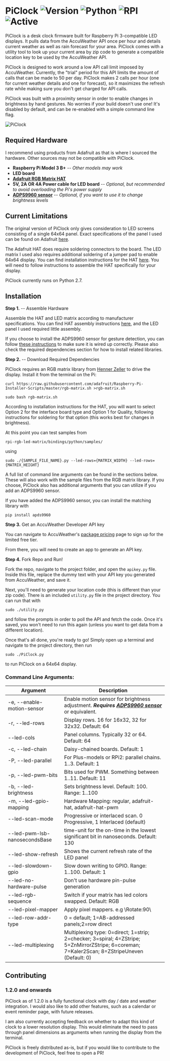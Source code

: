 # PiClock ![Version](https://img.shields.io/badge/Version-1.2.0-green) ![Python](https://img.shields.io/badge/Python-v2.7-blue) ![RPI](https://img.shields.io/badge/Raspberry-Pi-red) ![Active](https://img.shields.io/badge/Active-Yes-brightgreen)

PiClock is a desk clock firmware built for Raspberry Pi 3-compatible LED displays. It pulls data from the AccuWeather API once per hour and details current weather as well as rain forecast for your area. PiClock comes with a utility tool to look up your current area by zip code to generate a compatible location key to be used by the AccuWeather API.

PiClock is designed to work around a low API call limit imposed by AccuWeather. Currently, the "trial" period for this API limits the amount of calls that can be made to 50 per day. PiClock makes 2 calls per hour (one for current weather details and one for forecast), so it maximizes the refresh rate while making sure you don't get charged for API calls.

PiClock was built with a proximity sensor in order to enable changes in brightness by hand gestures. No worries if your build doesn't use one! It's disabled by default, and can be re-enabled with a simple command line flag.

![PiClock](https://i.imgur.com/WRlIgvr.jpg)

## Required Hardware

I recommend using products from Adafruit as that is where I sourced the hardware. Other sources may not be compatible with PiClock.

* **Raspberry Pi Model 3 B+** -- *Other models may work*
* **LED board**
* **[Adafruit RGB Matrix HAT](https://www.adafruit.com/product/2345)**
* **5V, 2A OR 4A Power cable for LED board** -- *Optional, but recommended to avoid overloading the Pi's power supply*
* **[ADPS9960 sensor](https://www.adafruit.com/product/3595)** -- *Optional, if you want to use it to change brightness levels*


## Current Limitations

The original version of PiClock only gives consideration to LED screens consisting of a single 64x64 panel. Exact specifications of the panel I used can be found on Adafruit [here](https://www.adafruit.com/product/3649).

The Adafruit HAT does require soldering connectors to the board. The LED matrix I used also requires additional soldering of a jumper pad to enable 64x64 display. You can find installation instructions for the HAT [here](https://learn.adafruit.com/adafruit-rgb-matrix-plus-real-time-clock-hat-for-raspberry-pi/assembly). You will need to follow instructions to assemble the HAT specifically for your display.

PiClock currently runs on Python 2.7.

## Installation

**Step 1.** -- Assemble Hardware

Assemble the HAT and LED matrix according to manufacturer specifications. You can find HAT assembly instructions [here](https://learn.adafruit.com/adafruit-rgb-matrix-plus-real-time-clock-hat-for-raspberry-pi/assembly), and the LED panel I used required little assembly.

If you choose to install the ADPS9960 sensor for gesture detection, you can follow [these instructions](https://github.com/liske/python-apds9960/blob/master/RPi.md) to make sure it is wired up correctly. Please also check the required dependencies section for how to install related libraries.

**Step 2.** -- Download Required Dependencies

PiClock requires an RGB matrix library from [Henner Zeller](https://github.com/hzeller/rpi-rgb-led-matrix) to drive the display. Install it from the terminal on the Pi:

```
curl https://raw.githubusercontent.com/adafruit/Raspberry-Pi-Installer-Scripts/master/rgb-matrix.sh >rgb-matrix.sh

sudo bash rgb-matrix.sh
```

According to installation instructions for the HAT, you will want to select Option 2 for the interface board type and Option 1 for Quality, following instructions for soldering for that option (this works best for changes in brightness).

At this point you can test samples from 

```
rpi-rgb-led-matrix/bindings/python/samples/
```

using

```
sudo ./{SAMPLE_FILE_NAME}.py --led-rows={MATRIX_WIDTH} --led-rows={MATRIX_HEIGHT}
```

A full list of command line arguments can be found in the sections below. These will also work with the sample files from the RGB matrix library. If you choose, PiClock also has additional arguments that you can utilize if you add an ADPS9960 sensor.

If you have added the ADPS9960 sensor, you can install the matching library with 

```
pip install apds9960
```

**Step 3.** Get an AccuWeather Developer API key

You can navigate to AccuWeather's [package pricing](https://developer.accuweather.com/packages) page to sign up for the limited free tier. 

From there, you will need to create an app to generate an API key. 

**Step 4.** Fork Repo and Run!

Fork the repo, navigate to the project folder, and open the `apikey.py` file. Inside this file, replace the dummy text with your API key you generated from AccuWeather, and save it.

Next, you'll need to generate your location code (this is different than your zip code). There is an included `utility.py` file in the project directory. You can run that with

```
sudo ./utility.py
```

and follow the prompts in order to poll the API and fetch the code. Once it's saved, you won't need to run this again (unless you want to get data from a different location).

Once that's all done, you're ready to go! Simply open up a terminal and navigate to the project directory, then run

```
sudo ./PiClock.py
```

to run PiClock on a 64x64 display.

### Command Line Arguments:
| Argument | Description |
| --- | --- |
| -e, --enable-motion-sensor | Enable motion sensor for brightness adjustment. ***Requires [ADPS9960 sensor](https://www.adafruit.com/product/3595)*** or equivalent. |
| -r, --led-rows |  Display rows. 16 for 16x32, 32 for 32x32. Default: 64 | 
| --led-cols |  Panel columns. Typically 32 or 64. Default: 64 | 
| -c, --led-chain |  Daisy-chained boards. Default: 1 | 
| -P, --led-parallel |  For Plus-models or RPi2: parallel chains. 1..3. Default: 1 | 
| -p, --led-pwm-bits |  Bits used for PWM. Something between 1..11. Default: 11 | 
| -b, --led-brightness |  Sets brightness level. Default: 100. Range: 1..100 | 
| -m, --led-gpio-mapping |  Hardware Mapping: regular, adafruit-hat, adafruit-hat-pwm | 
| --led-scan-mode | Progressive or interlaced scan. 0 Progressive, 1 Interlaced (default) | 
| --led-pwm-lsb-nanosecondsBase | time-unit for the on-time in the lowest significant bit in nanoseconds. Default: 130 | 
| --led-show-refresh |  Shows the current refresh rate of the LED panel | 
| --led-slowdown-gpio |  Slow down writing to GPIO. Range: 1..100. Default: 1 | 
| --led-no-hardware-pulse | Don't use hardware pin-pulse generation | 
| --led-rgb-sequence |  Switch if your matrix has led colors swapped. Default: RGB | 
| --led-pixel-mapper |  Apply pixel mappers. e.g \Rotate:90\ | 
| --led-row-addr-type |  0 = default; 1=AB-addressed panels;2=row direct | 
| --led-multiplexing |  Multiplexing type: 0=direct; 1=strip; 2=checker; 3=spiral; 4=ZStripe; 5=ZnMirrorZStripe; 6=coreman; 7=Kaler2Scan; 8=ZStripeUneven (Default: 0) |

## Contributing
### 1.2.0 and onwards

PiClock as of 1.2.0 is a fully functional clock with day / date and weather integration. I would also like to add other features, such as a calendar or event reminder page, with future releases.

I am also currently accepting feedback on whether to adapt this kind of clock to a lower resolution display. This would eliminate the need to pass through panel dimensions as arguments when running the display from the terminal.

PiClock is freely distributed as-is, but if you would like to contribute to the development of PiClock, feel free to open a PR!
